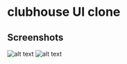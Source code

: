 # clubhouse UI clone


## Screenshots

![alt text](https://github.com/WaelDev/clubhouse_clone/blob/main/assets/screenshots/c1.png?raw=true)
![alt text](https://github.com/WaelDev/clubhouse_clone/blob/main/assets/screenshots/c2.png?raw=true)